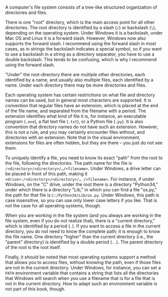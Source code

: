 A computer's file system consists of a tree-like structured organization
of directories and files.

There is one "root" directory, which is the main access point for all
other directories. The root directory is identified by a slash (`/`) or
backslash (`\`), depending on the operating system. Under Windows it is a
backslash, under Mac OS and Linux it is a forward slash. However,
Windows now also supports the forward slash. I recommend using the
forward slash in most cases, as in strings the backslash indicates a
special symbol, so if you want to use a backslash in a string as a
directory separator, you have to use a double backslash. This tends to
be confusing, which is why I recommend using the forward slash.

"Under" the root-directory there are multiple other directories, each
identified by a name, and usually also multiple files, each identified
by a name. Under each directory there may be more directories and files.

Each operating system has certain restrictions on what file and
directory names can be used, but in general most characters are
supported. It is convention that regular files have an extension, which
is placed at the end of the file name, and separated from the filename
with a period. The extension identifies what kind of file it is, for
instance, an executable program (`.exe`), a flat text file (`.txt`), or
a Python file (`.py`). It is also convention that directory names do not
have such an extension. However, this is not a rule, and you may
certainly encounter files without, and directories with an extension.
Note that in the visual environment, extensions for files are often
hidden, but they are there – you just do not see them.

To uniquely identify a file, you need to know its exact "path" from the
root to the file, following the directories. The path name for the file
is `/<directory>/<directory>/…/<filename>`. Under Windows, a drive
letter can be placed in front of this path, making it
`<drive>:/<directory>/<directory>/… /<filename>`. For instance, if
under Windows, on the "C" drive, under the root there is a directory
"Python34," under which there is a directory "Lib," in which you can
find a file "os.py," the path for that file is `C:/Python34/Lib/os.py`.
Under Windows, this path is case insensitive, so you can use only lower
case letters if you like. That is not the case for all operating
systems, though.

When you are working in the file system (and you always are working in
the file system, even if you do not realize that), there is a "current
directory," which is identified by a period (`.`). If you want to access
a file in the current directory, you do not need to know the complete
path; it is enough to know the file name. One directory "higher" than
the current directory (i.e., the "parent" directory) is identified by a
double period (`..`). The parent directory of the root is the root
itself.

Finally, it should be noted that most operating systems support a method
that allows you to access files, without knowing the path, even if those
files are not in the current directory. Under Windows, for instance, you
can set a `PATH` environment variable that contains a string that lists
all the directories that Windows will search when you use a filename
that is for a file that is not in the current directory. How to adapt
such an environment variable is not part of this book, though.
